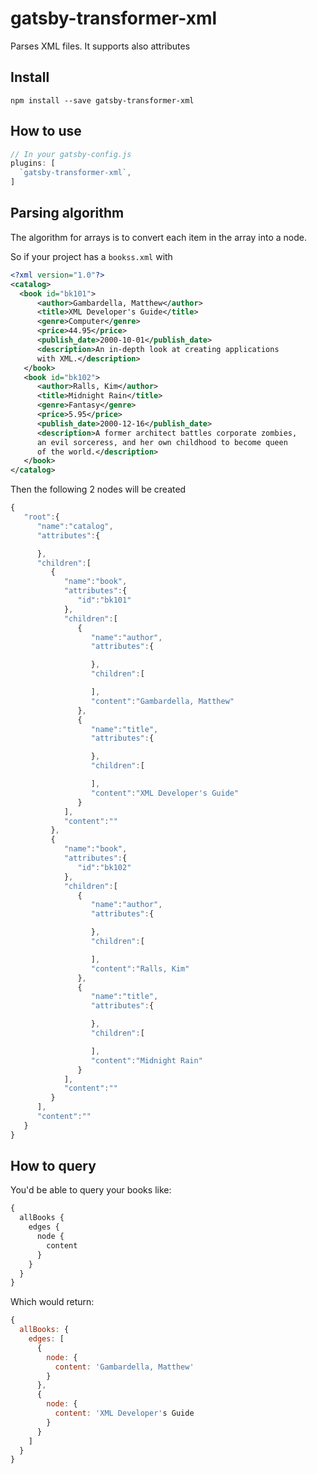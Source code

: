 # gatsby-transformer-xml

Parses XML files. It supports also attributes

## Install

`npm install --save gatsby-transformer-xml`

## How to use

```javascript
// In your gatsby-config.js
plugins: [
  `gatsby-transformer-xml`,
]
```

## Parsing algorithm

The algorithm for arrays is to convert each item in the array into
a node.

So if your project has a `bookss.xml` with

```xml
<?xml version="1.0"?>
<catalog>
  <book id="bk101">
      <author>Gambardella, Matthew</author>
      <title>XML Developer's Guide</title>
      <genre>Computer</genre>
      <price>44.95</price>
      <publish_date>2000-10-01</publish_date>
      <description>An in-depth look at creating applications 
      with XML.</description>
   </book>
   <book id="bk102">
      <author>Ralls, Kim</author>
      <title>Midnight Rain</title>
      <genre>Fantasy</genre>
      <price>5.95</price>
      <publish_date>2000-12-16</publish_date>
      <description>A former architect battles corporate zombies, 
      an evil sorceress, and her own childhood to become queen 
      of the world.</description>
   </book>
</catalog>
```
Then the following 2 nodes will be created

```javascript
{
   "root":{
      "name":"catalog",
      "attributes":{

      },
      "children":[
         {
            "name":"book",
            "attributes":{
               "id":"bk101"
            },
            "children":[
               {
                  "name":"author",
                  "attributes":{

                  },
                  "children":[

                  ],
                  "content":"Gambardella, Matthew"
               },
               {
                  "name":"title",
                  "attributes":{

                  },
                  "children":[

                  ],
                  "content":"XML Developer's Guide"
               }
            ],
            "content":""
         },
         {
            "name":"book",
            "attributes":{
               "id":"bk102"
            },
            "children":[
               {
                  "name":"author",
                  "attributes":{

                  },
                  "children":[

                  ],
                  "content":"Ralls, Kim"
               },
               {
                  "name":"title",
                  "attributes":{

                  },
                  "children":[

                  ],
                  "content":"Midnight Rain"
               }
            ],
            "content":""
         }
      ],
      "content":""
   }
}
```

## How to query

You'd be able to query your books like:

```graphql
{
  allBooks {
    edges {
      node {
        content
      }
    }
  }
}
```

Which would return:

```javascript
{
  allBooks: {
    edges: [
      {
        node: {
          content: 'Gambardella, Matthew'
        }
      },
      {
        node: {
          content: 'XML Developer's Guide
        }
      }
    ]
  }
}
```
